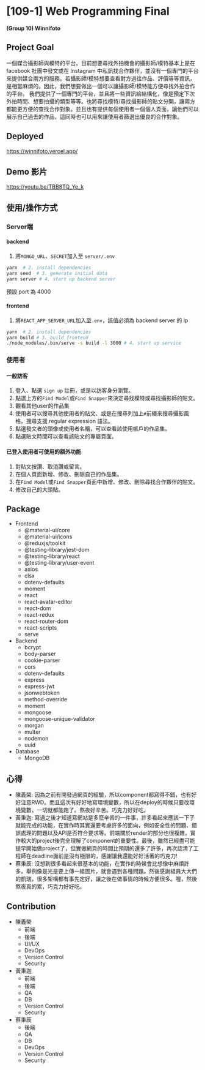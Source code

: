 # [109-1] Web Programming Final
**(Group 10) Winnifoto**
## Project Goal
一個媒合攝影師與模特的平台。目前想要尋找外拍機會的攝影師/模特基本上是在 facebook 社團中發文或在 Instagram 中私訊找合作夥伴，並沒有一個專門的平台來提供媒合兩方的服務。若攝影師/模特想要查看對方過往作品、評價等等資訊，是相當麻煩的。因此，我們想要做出一個可以讓攝影師/模特能方便尋找外拍合作的平台。
我們提供了一個專門的平台，並且將一些資訊給結構化，像是預定下次外拍時間、想要拍攝的類型等等。也將尋找模特/尋找攝影師的貼文分開，讓兩方都能更方便的查找合作對象。並且也有提供每個使用者一個個人頁面，讓他們可以展示自己過去的作品，這同時也可以用來讓使用者篩選出優良的合作對象。

## Deployed
https://winnifoto.vercel.app/
## Demo 影片
https://youtu.be/TBB8TQ_Ye_k
## 使用/操作方式
### Server端
#### backend

1. 將`MONGO_URL`、`SECRET`加入至 `server/.env`
```bash
yarn  # 2. install dependencies
yarn seed  # 3. generate initial data
yarn server # 4. start up backend server
```
預設 port 為 4000

#### frontend
1. 將`REACT_APP_SERVER_URL`加入至`.env`，該值必須為 backend server 的 ip

```bash
yarn  # 2. install dependencies
yarn build # 3. build frontend
./node_modules/.bin/serve -s build -l 3000 # 4. start up service
```

### 使用者
#### 一般訪客
1. 登入、點選 `sign up` 註冊，或是以訪客身分瀏覽。
2. 點選上方的`Find Model`或`Find Snapper`來決定尋找模特或尋找攝影師的貼文。
3. 觀看其他user的作品集
4. 使用者可以搜尋其他使用者的貼文、或是在搜尋列加上`#`前綴來搜尋攝影風格。搜尋支援 regular expression 語法。
5. 點選發文者的頭像或使用者名稱，可以查看該使用帳戶的作品集。
6. 點選貼文時間可以查看該貼文的專屬頁面。
#### 已登入使用者可使用的額外功能
1. 對貼文按讚、取消讚或留言。
2. 在個人頁面新增、修改、刪除自己的作品集。
3. 在`Find Model`或`Find Snapper`頁面中新增、修改、刪除尋找合作夥伴的貼文。
4. 修改自己的大頭貼。

## Package
* Frontend
    - @material-ui/core
    - @material-ui/icons
    - @reduxjs/toolkit
    - @testing-library/jest-dom
    - @testing-library/react
    - @testing-library/user-event
    - axios
    - clsx
    - dotenv-defaults
    - moment
    - react
    - react-avatar-editor
    - react-dom
    - react-redux
    - react-router-dom
    - react-scripts
    - serve
* Backend
    - bcrypt
    - body-parser
    - cookie-parser
    - cors
    - dotenv-defaults
    - express
    - express-jwt
    - jsonwebtoken
    - method-override
    - moment
    - mongoose
    - mongoose-unique-validator
    - morgan
    - multer
    - nodemon
    - uuid
* Database
    - MongoDB

## 心得
* 陳義榮: 因為之前有開發過網頁的經驗，所以component都寫得不錯，也有好好注意RWD。而且這次有好好地寫環境變數，所以在deploy的時候只要改環境變數，一切就都能跑了。熬夜好辛苦。巧克力好好吃。
* 黃秉迦: 寫過之後才知道寫網站是多麼辛苦的一件事，許多看起來應該一下子就能完成的功能，在實作時其實還要考慮許多的面向，例如安全性的問題、錯誤處理的問題以及API是否符合要求等。前端關於render的部分也很複雜，實作較大的project後完全理解了component的重要性。最後，雖然已經盡可能提早開始做project了，但實做網頁的時間比預期的還多了許多，再次認清了工程師在deadline面前是沒有極限的，感謝讓我還能好好活著的巧克力!
* 蔡秉辰: 沒想到很多看起來很基本的功能，在實作的時候會比想像中麻煩許多。舉例像是光是要上傳一組圖片，就會遇到各種問題。然後感謝組員大大們的凱瑞，很多架構都有事先定好，讓之後在做事情的時候方便很多。喔，然後熬夜真的累，巧克力好好吃。
## Contribution
* 陳義榮
    * 前端
    * 後端
    * UI/UX
    * DevOps
    * Version Control
    * Security
* 黃秉迦
    * 前端
    * 後端
    * QA
    * DB
    * Version Control
    * Security
* 蔡秉辰
    * 後端
    * QA
    * DB
    * DevOps
    * Version Control
    * Security
